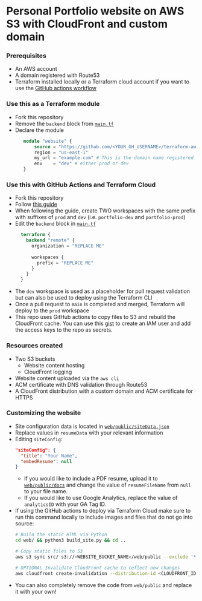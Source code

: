# Personal Portfolio website on AWS S3 with CloudFront and custom domain

### Prerequisites
- An AWS account
- A domain registered with Route53
- Terraform installed locally or a Terraform cloud account if you want to use the [GitHub actions workflow](.github/workflows/terraform.yml)

### Use this as a Terraform module
- Fork this repository
- Remove the `backend` block from [`main.tf`](main.tf)
- Declare the module
  ```terraform
     module "website" {
         source = "https://github.com/<YOUR_GH_USERNAME>/terraform-aws-portfolio-website"
         region = "us-east-1"
         my_url = "example.com" # This is the domain name registered with Route53
         env    = "dev" # either prod or dev
     }
  ```
### Use this with GitHub Actions and Terraform Cloud
- Fork this repository
- Follow [this guide](https://learn.hashicorp.com/tutorials/terraform/github-actions?in=terraform/automation)
- When following the guide, create TWO workspaces with the same prefix with suffixes of `prod` and `dev` (i.e. `portfolio-dev` and `portfolio-prod`)
- Edit the `backend` block in [`main.tf`](main.tf)
  ```terraform
    terraform {
      backend "remote" {
        organization = "REPLACE ME"
    
        workspaces {
          prefix = "REPLACE ME"
        }
      }
    }
  ```
- The `dev` workspace is used as a placeholder for pull request validation but can also be used to deploy using the Terraform CLI
- Once a pull request to `main` is completed and merged, Terraform will deploy to the `prod` workspace
- This repo uses GitHub actions to copy files to S3 and rebuild the CloudFront cache. You can use this [gist](https://gist.github.com/sarahb23/484efc66ca121d8586f2f0916ca8c944) to create an IAM user and add the access keys to the repo as secrets.

### Resources created
- Two S3 buckets
  - Website content hosting
  - CloudFront logging
- Website content uploaded via the `aws cli`
- ACM certificate with DNS validation through Route53
- A CloudFront distribution with a custom domain and ACM certificate for HTTPS

### Customizing the website
- Site configuration data is located in [`web/public/siteData.json`](web/public/siteData.json)
- Replace values in `resumeData` with your relevant information
- Editing `siteConfig`:
    ```json
    "siteConfig": {
      "title": "Your Name",
      "embedResume": null
    }
    ```
    - If you would like to include a PDF resume, upload it to [`web/public/docs`](web/public/docs/) and change the value of `resumeFileName` from `null` to your file name.
    - If you would like to use Google Analytics, replace the value of `analyticsID` with your GA Tag ID.
- If using the GitHub actions to deploy via Terraform Cloud make sure to run this command locally to include images and files that do not go into source:
  ```bash
  # Build the static HTML via Python
  cd web/ && python3 build_site.py && cd ..

  # Copy static files to S3
  aws s3 sync src/ s3://<WEBSITE_BUCKET_NAME>/web/public --exclude '*.git*' --exclude '*README*'

  # OPTIONAL Invalidate CloudFront cache to reflect new changes
  aws cloudfront create-invalidation --distribution-id <CLOUDFRONT_ID> --paths "/"
  ```
- You can also completely remove the code from `web/public` and replace it with your own!
    